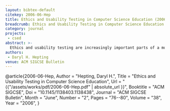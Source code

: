 ```yaml
---
layout: bibtex-default
citekey: 2006-06-Hep
title: Ethics and Usability Testing in Computer Science Education (2006)
breadcrumb: Ethics and Usability Testing in Computer Science Education (2006)
category: journal
projects:
 - csed
abstract: >-
  Ethics and usability testing are increasingly important parts of a modern computer science education, given the changing profile of computer science employment and the increased focus on privacy. This paper introduces the concept of a participant pool, a means to recruit participants for research, which can be a valuable tool in teaching usability testing and ethics. It has a role in an overall emphasis on software quality and the importance of research. It can also help to increase the profile of this research and the desirability of a Computer Science degree to the larger population.
authors:
 - Daryl H. Hepting
venue: ACM SIGCSE Bulletin
---
```

@article{2006-06-Hep,
	Author =  "Hepting, Daryl H.",
	Title =  "Ethics and Usability Testing in Computer Science Education",
	Url = \"{{"/assets/works/pdf/2006-06-Hep.pdf" | absolute_url }}\",
	Booktitle =  "ACM SIGCSE",
	Doi =  "10.1145/1138403.1138438",
	Journal =  "ACM SIGCSE Bulletin",
	Month =  "June",
	Number =  "2",
	Pages =  "76--80",
	Volume =  "38",
	Year =  "2006",
}
